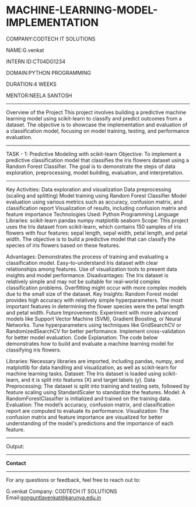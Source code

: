 # MACHINE-LEARNING-MODEL-IMPLEMENTATION

COMPANY:CODTECH IT SOLUTIONS

NAME:G.venkat

INTERN ID:CT04DG1234

DOMAIN:PYTHON PROGRAMMING

DURATION:4 WEEKS

MENTOR:NEELA SANTOSH

------
Overview of the Project
This project involves building a predictive machine learning model using scikit-learn to classify and predict outcomes from a dataset. The objective is to showcase the implementation and evaluation of a classification model, focusing on model training, testing, and performance evaluation.

------
TASK - 1: Predictive Modeling with scikit-learn
Objective:
To implement a predictive classification model that classifies the iris flowers dataset using a Random Forest Classifier. The goal is to demonstrate the steps of data exploration, preprocessing, model building, evaluation, and interpretation.

------
Key Activities:
Data exploration and visualization
Data preprocessing (scaling and splitting)
Model training using Random Forest Classifier
Model evaluation using various metrics such as accuracy, confusion matrix, and classification report
Visualization of results, including confusion matrix and feature importance
Technologies Used:
Python Programming Language
Libraries:
scikit-learn
pandas
numpy
matplotlib
seaborn
Scope:
This project uses the Iris dataset from scikit-learn, which contains 150 samples of iris flowers with four features: sepal length, sepal width, petal length, and petal width. The objective is to build a predictive model that can classify the species of iris flowers based on these features.

Advantages:
Demonstrates the process of training and evaluating a classification model.
Easy-to-understand Iris dataset with clear relationships among features.
Use of visualization tools to present data insights and model performance.
Disadvantages:
The Iris dataset is relatively simple and may not be suitable for real-world complex classification problems.
Overfitting might occur with more complex models due to the small size of the dataset.
Key Insights:
Random Forest model provides high accuracy with relatively simple hyperparameters.
The most important features in determining the flower species were the petal length and petal width.
Future Improvements:
Experiment with more advanced models like Support Vector Machine (SVM), Gradient Boosting, or Neural Networks.
Tune hyperparameters using techniques like GridSearchCV or RandomizedSearchCV for better performance.
Implement cross-validation for better model evaluation.
Code Explanation:
The code below demonstrates how to build and evaluate a machine learning model for classifying iris flowers.

Libraries: Necessary libraries are imported, including pandas, numpy, and matplotlib for data handling and visualization, as well as scikit-learn for machine learning tasks.
Dataset: The Iris dataset is loaded using scikit-learn, and it is split into features (X) and target labels (y).
Data Preprocessing: The dataset is split into training and testing sets, followed by feature scaling using StandardScaler to standardize the features.
Model: A RandomForestClassifier is initialized and trained on the training data.
Evaluation: The model’s accuracy, confusion matrix, and classification report are computed to evaluate its performance.
Visualization: The confusion matrix and feature importance are visualized for better understanding of the model's predictions and the importance of each feature.

------
Output:


-----

**Contact**

-------
For any questions or feedback, feel free to reach out to:

G.venkat
Company: CODTECH IT SOLUTIONS
Email:gonguntlavenkat@karunya.edu.in
